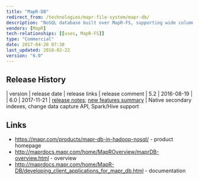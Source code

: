 ```yaml
---
title: "MapR-DB"
redirect_from: /technologies/mapr-file-system/mapr-db/
description: "NoSQL database built over MapR-FS, supporting wide column and JSON document tables and HBase and OJAI (Open JSON application interface) APIs.  Tables are stored as first class objects in MapR-FS volumes, and are sharded into table regions / tablets.  JSON document tables are schemaless, support read and write access to individual document fields, subsets of fields or whole documents, finding documents by id or native secondary indexes, a set of atomic operations for mutating documents, a change data capture API, and integration with Spark, Hive and MapReduce.  Wide column (binary) tables are largely equivalent to HBase tables, and partially support the HBase API, but without support for custom HBase filters or co-processors.  Supports replication at the table, column family or column level, either synchronously or asynchronously, and in either master-master or master-slave configurations, with support for replicating to Elasticsearch.  Authentication is managed through access control expressions (ACEs) at the field level (for JSON document tables) or at the column level (for wide column tables).  Introduced in MapR v4.0 in Sept 2014, with document supported added in MapR 5.1 in Feb 2016."
vendors: [MapR]
tech-relationships: [[uses, MapR-FS]]
type: "Commercial"
date: 2017-04-28 07:30
last_updated: 2018-02-22
version: "6.0"
---
```

## Release History

| version | release date | release links | release comment
| 5.2 | 2016-08-19 | 
| 6.0 | 2017-11-21 | [release notes](https://maprdocs.mapr.com/home/ReleaseNotes/whatsnew.html); [new features summary](https://mapr.com/blog/mapr-db-database-for-global-data-intensive-applications/) | Native secondary indexes, change data capture API, Spark/Hive support

## Links

* <https://mapr.com/products/mapr-db-in-hadoop-nosql/> - product homepage
* <http://maprdocs.mapr.com/home/MapROverview/maprDB-overview.html> - overview
* <http://maprdocs.mapr.com/home/MapR-DB/developing_client_applications_for_mapr_db.html> - documentation